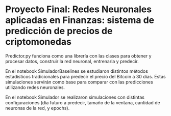 # Proyecto Final: Redes Neuronales aplicadas en Finanzas: sistema de predicción de precios de criptomonedas

Predictor.py funciona como una librería con las clases para obtener y procesar datos, construir la red neuronal, entrenarla y predecir.

En el notebook SimuladorBaselines se estudiaron distintos métodos estadísticos tradicionales para predecir el precio del Bitcoin a 30 días. Estas simulaciones servirán como base para comparar con las predicciones utilizando redes neuronales.

En el notebook Simulador se realizaron simulaciones con distintas configuraciones (día futuro a predecir, tamaño de la ventana, cantidad de neuronas de la red, y epochs).

